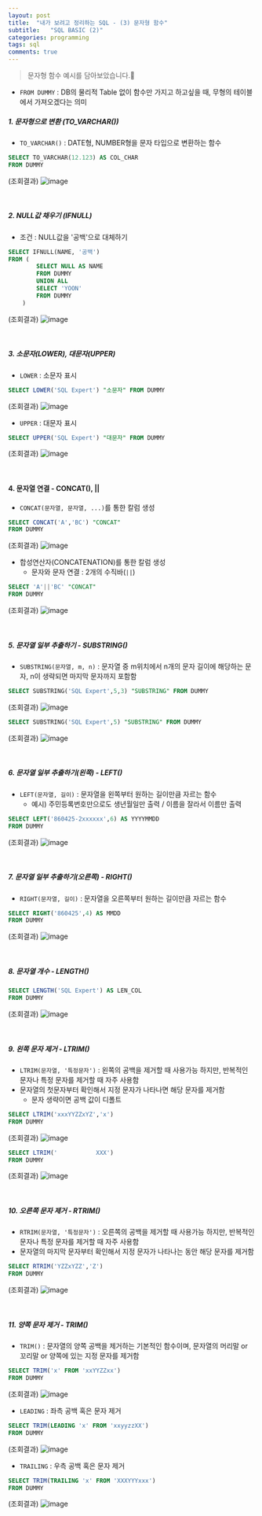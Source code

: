 ```yaml
---
layout: post
title:  "내가 보려고 정리하는 SQL - (3) 문자형 함수"
subtitle:   "SQL BASIC (2)"
categories: programming
tags: sql
comments: true
---
```


> 문자형 함수 예시를 담아보았습니다.🧐

* `FROM DUMMY` : DB의 물리적 Table 없이 함수만 가지고 하고싶을 때, 무형의 테이블에서 가져오겠다는 의미

##### 1. 문자형으로 변환 (TO_VARCHAR())
* `TO_VARCHAR()` : DATE형, NUMBER형을 문자 타입으로 변환하는 함수
```sql
SELECT TO_VARCHAR(12.123) AS COL_CHAR
FROM DUMMY
```
(조회결과)
![image](https://user-images.githubusercontent.com/54492747/158169422-a0ca50ca-0107-43f5-9356-6e66b71ab0a9.png)

<br>

##### 2. NULL값 채우기 (IFNULL)
*  조건 : NULL값을 '공백'으로 대체하기
```sql
SELECT IFNULL(NAME, '공백')
FROM (
		SELECT NULL AS NAME
		FROM DUMMY
		UNION ALL
		SELECT 'YOON'
		FROM DUMMY
	)
```
(조회결과)
![image](https://user-images.githubusercontent.com/54492747/158169867-fb4910fa-b8e9-4aaf-a583-cfc77f6a74cb.png)

<br>

##### 3. 소문자(LOWER), 대문자(UPPER)
* `LOWER` : 소문자 표시
```sql
SELECT LOWER('SQL Expert') "소문자" FROM DUMMY
```
(조회결과)
![image](https://user-images.githubusercontent.com/54492747/158170330-abe82f88-53e2-4e8e-a4d0-58b2dd478f4a.png)

* `UPPER` : 대문자 표시
```sql
SELECT UPPER('SQL Expert') "대문자" FROM DUMMY
```
(조회결과)
![image](https://user-images.githubusercontent.com/54492747/158170404-aa047a2a-55bb-4d4b-9db2-d6b046b3b36f.png)

<br>

#### 4. 문자열 연결 - CONCAT(), ||
*   `CONCAT(문자열, 문자열, ...)`를 통한 칼럼 생성
```sql
SELECT CONCAT('A','BC') "CONCAT"
FROM DUMMY
```
(조회결과)
![image](https://user-images.githubusercontent.com/54492747/158171137-b9d13669-fe36-4524-a79a-3f8179f35423.png)

* 합성연산자(CONCATENATION)를 통한 칼럼 생성
    * 문자와 문자 연결 : 2개의 수직바(`||`) 
```sql
SELECT 'A'||'BC' "CONCAT"
FROM DUMMY
```
(조회결과)
![image](https://user-images.githubusercontent.com/54492747/158171137-b9d13669-fe36-4524-a79a-3f8179f35423.png)

<br>

##### 5. 문자열 일부 추출하기 - SUBSTRING()
* `SUBSTRING(문자열, m, n)` : 문자열 중 m위치에서 n개의 문자 길이에 해당하는 문자, n이 생략되면 마지막 문자까지 포함함
```sql
SELECT SUBSTRING('SQL Expert',5,3) "SUBSTRING" FROM DUMMY
```
(조회결과)
![image](https://user-images.githubusercontent.com/54492747/158171937-31c88240-95d6-4b49-8720-5c2069020fd2.png)

```sql
SELECT SUBSTRING('SQL Expert',5) "SUBSTRING" FROM DUMMY
```
(조회결과)
![image](https://user-images.githubusercontent.com/54492747/158172024-1980bf80-411f-45f9-992f-c6800ae9f374.png)

<br>

##### 6. 문자열 일부 추출하기(왼쪽) - LEFT()
* `LEFT(문자열, 길이)` : 문자열을 왼쪽부터 원하는 길이만큼 자르는 함수
    * 예시) 주민등록번호만으로도 생년월일만 출력 / 이름을 잘라서 이름만 출력
```sql
SELECT LEFT('860425-2xxxxxx',6) AS YYYYMMDD
FROM DUMMY
```
(조회결과)
![image](https://user-images.githubusercontent.com/54492747/158176391-ffc8ebd5-14d4-4b2c-8522-b55b9355e030.png)

<br>

##### 7. 문자열 일부 추출하기(오른쪽) - RIGHT()
* `RIGHT(문자열, 길이)` : 문자열을 오른쪽부터 원하는 길이만큼 자르는 함수
```sql
SELECT RIGHT('860425',4) AS MMDD
FROM DUMMY
```
(조회결과)
![image](https://user-images.githubusercontent.com/54492747/158176658-7da50a39-2811-4b88-a987-c68953e4aac2.png)

<br>

##### 8. 문자열 개수 - LENGTH()
```sql
SELECT LENGTH('SQL Expert') AS LEN_COL
FROM DUMMY
```
(조회결과)
![image](https://user-images.githubusercontent.com/54492747/158172721-606d36b3-dde8-46b2-a145-08b2b1aa7003.png)

<br>

##### 9. 왼쪽 문자 제거 - LTRIM()
* `LTRIM(문자열, '특정문자')` : 왼쪽의 공백을 제거할 때 사용가능 하지만, 반복적인 문자나 특정 문자를 제거할 때 자주 사용함
* 문자열의 첫문자부터 확인해서 지정 문자가 나타나면 해당 문자를 제거함
    * 문자 생략이면 공백 값이 디폴트
```sql
SELECT LTRIM('xxxYYZZxYZ','x')
FROM DUMMY
```
(조회결과)
![image](https://user-images.githubusercontent.com/54492747/158173034-9bf52bf3-3e59-46e9-aa5f-d9492223033e.png)

```sql
SELECT LTRIM('           XXX')
FROM DUMMY
```
(조회결과)
![image](https://user-images.githubusercontent.com/54492747/158173209-8616dc8c-a8c7-47bd-9994-6db4b89a5435.png)

<br>

##### 10. 오른쪽 문자 제거 - RTRIM()
* `RTRIM(문자열, '특정문자')` : 오른쪽의 공백을 제거할 때 사용가능 하지만, 반복적인 문자나 특정 문자를 제거할 때 자주 사용함
* 문자열의 마지막 문자부터 확인해서 지정 문자가 나타나는 동안 해당 문자를 제거함
```sql
SELECT RTRIM('YZZxYZZ','Z')
FROM DUMMY
```
(조회결과)
![image](https://user-images.githubusercontent.com/54492747/158173837-83cac90f-994b-4f3e-afea-46a8d383eb87.png)

<br>

##### 11. 양쪽 문자 제거 - TRIM()
* `TRIM()` : 문자열의 양쪽 공백을 제거하는 기본적인 함수이며, 문자열의 머리말 or 꼬리말 or 양쪽에 있는 지정 문자를 제거함
```sql
SELECT TRIM('x' FROM 'xxYYZZxx')
FROM DUMMY
```
(조회결과)
![image](https://user-images.githubusercontent.com/54492747/158174455-ec969570-1565-408d-99f1-0a64668b4e2c.png)

* `LEADING` : 좌측 공백 혹은 문자 제거
```sql
SELECT TRIM(LEADING 'x' FROM 'xxyyzzXX')
FROM DUMMY
```
(조회결과)
![image](https://user-images.githubusercontent.com/54492747/158174636-14686dd6-036c-4d57-8cd2-2ccb880162a2.png)

* `TRAILING` : 우측 공백 혹은 문자 제거
```sql
SELECT TRIM(TRAILING 'x' FROM 'XXXYYYxxx')
FROM DUMMY
```
(조회결과)
![image](https://user-images.githubusercontent.com/54492747/158174856-5a64dc59-417b-453d-b929-59d88518d7eb.png)
